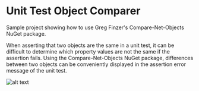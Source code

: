 # Unit Test Object Comparer
Sample project showing how to use Greg Finzer's Compare-Net-Objects NuGet package.

When asserting that two objects are the same in a unit test, it can be difficult to determine which property values are not the same if the assertion fails.  Using the Compare-Net-Objects NuGet package, differences between two objects can be conveniently displayed in the assertion error message of the unit test.

![alt text](https://i.postimg.cc/k51hqjpc/Object-Compare-Results.png)
